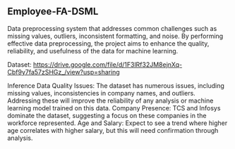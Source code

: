 ## Employee-FA-DSML
Data preprocessing system that addresses common challenges such as missing values, outliers, inconsistent formatting, and noise. By performing effective data preprocessing, the project aims to enhance the quality, reliability, and usefulness of the data for machine learning.

Dataset: https://drive.google.com/file/d/1F3lRf32JM8ejnXq-Cbf9y7fa57zSHGz_/view?usp=sharing

Inference
Data Quality Issues: The dataset has numerous issues, including missing values, inconsistencies in company names, and outliers. Addressing these will improve the reliability of any analysis or machine learning model trained on this data.
Company Presence: TCS and Infosys dominate the dataset, suggesting a focus on these companies in the workforce represented.
Age and Salary: Expect to see a trend where higher age correlates with higher salary, but this will need confirmation through analysis.
